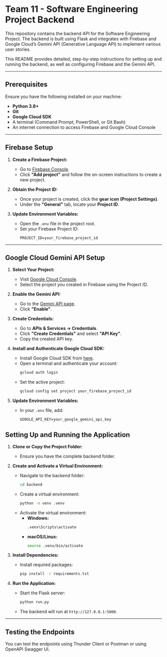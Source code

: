 # Team 11 - Software Engineering Project Backend

This repository contains the backend API for the Software Engineering Project. The backend is built using Flask and integrates with Firebase and Google Cloud’s Gemini API (Generative Language API) to implement various user stories.

This README provides detailed, step-by-step instructions for setting up and running the backend, as well as configuring Firebase and the Gemini API.

---

## Prerequisites

Ensure you have the following installed on your machine:

- **Python 3.8+**
- **Git**
- **Google Cloud SDK**
- A terminal (Command Prompt, PowerShell, or Git Bash)
- An internet connection to access Firebase and Google Cloud Console

---

## Firebase Setup

1. **Create a Firebase Project:**

   - Go to [Firebase Console](https://console.firebase.google.com/u/0/).
   - Click **"Add project"** and follow the on-screen instructions to create a new project.

2. **Obtain the Project ID:**

   - Once your project is created, click the **gear icon (Project Settings)**.
   - Under the **"General"** tab, locate your **Project ID**.

3. **Update Environment Variables:**

   - Open the `.env` file in the project root.
   - Set your Firebase Project ID:
     ```
     PROJECT_ID=your_firebase_project_id
     ```

---

## Google Cloud Gemini API Setup

1. **Select Your Project:**

   - Visit [Google Cloud Console](https://console.cloud.google.com/).
   - Select the project you created in Firebase using the Project ID.

2. **Enable the Gemini API:**

   - Go to the [Gemini API page](https://console.cloud.google.com/apis/api/generativelanguage.googleapis.com/).
   - Click **"Enable"**.

3. **Create Credentials:**

   - Go to **APIs & Services → Credentials**.
   - Click **"Create Credentials"** and select **"API Key"**.
   - Copy the created API key.

4. **Install and Authenticate Google Cloud SDK:**

   - Install Google Cloud SDK from [here](https://cloud.google.com/sdk/docs/install).
   - Open a terminal and authenticate your account:
     ```bash
     gcloud auth login
     ```
   - Set the active project:
     ```bash
     gcloud config set project your_firebase_project_id
     ```

5. **Update Environment Variables:**

   - In your `.env` file, add:
     ```
     GOOGLE_API_KEY=your_google_gemini_api_key
     ```

## Setting Up and Running the Application

1. **Clone or Copy the Project Folder:**

   - Ensure you have the complete backend folder.

2. **Create and Activate a Virtual Environment:**

   - Navigate to the backend folder:
     ```bash
     cd backend
     ```
   - Create a virtual environment:
     ```bash
     python -m venv .venv
     ```
   - Activate the virtual environment:
     - **Windows:**
       ```bash
       .venv\Scripts\activate
       ```
     - **macOS/Linux:**
       ```bash
       source .venv/bin/activate
       ```

3. **Install Dependencies:**

   - Install required packages:
     ```bash
     pip install -r requirements.txt
     ```

4. **Run the Application:**

   - Start the Flask server:
     ```bash
     python run.py
     ```
   - The backend will run at `http://127.0.0.1:5000`.

---

## Testing the Endpoints

You can test the endpoints using Thunder Client or Postman or using OpenAPI Swagger UI.

